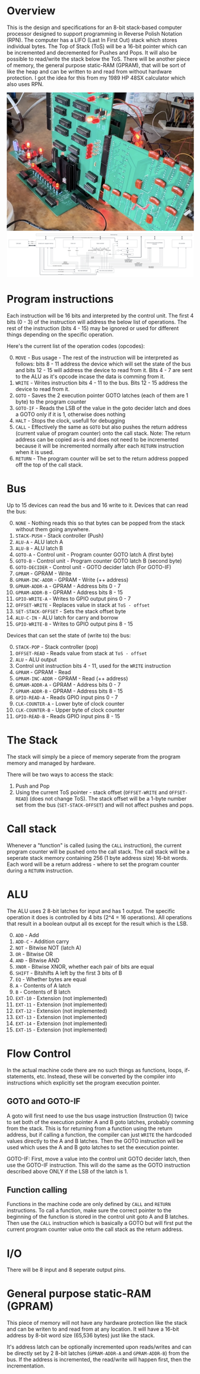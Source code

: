 # Overview

This is the design and specifications for an 8-bit stack-based computer processor designed to support programming in Reverse Polish Notation (RPN). The computer has a LIFO (Last In First Out) stack which stores individual bytes. The Top of Stack (ToS) will be a 16-bit pointer which can be incremented and decremented for Pushes and Pops. It will also be possible to read/write the stack below the ToS. There will be another piece of memory, the general purpose static-RAM (GPRAM), that will be sort of like the heap and can be written to and read from without hardware protection.
I got the idea for this from my 1989 HP 48SX calculator which also uses RPN.

<img src="images/photo_2024_10_14.jpg"></img>
<img src="images/main_block_diagram.png"></img>

# Program instructions

Each instruction will be 16 bits and interpreted by the control unit. The first 4 bits (0 - 3) of the instruction will address the below list of operations. The rest of the instruction (bits 4 - 15) may be ignored or used for different things depending on the specific operation.

Here's the current list of the operation codes (opcodes):

0. `MOVE` - Bus usage - The rest of the instruction will be interpreted as follows: bits 8 - 11 address the device which will set the state of the bus and bits 12 - 15 will address the device to read from it. Bits 4 - 7 are sent to the ALU as it's opcode incase the data is comming from it.
1. `WRITE` - Writes instruction bits 4 - 11 to the bus. Bits 12 - 15 address the device to read from it.
2. `GOTO` - Saves the 2 execution pointer GOTO latches (each of them are 1 byte) to the program counter
3. `GOTO-IF` - Reads the LSB of the value in the goto decider latch and does a GOTO only if it is 1, otherwise does nothing
4. `HALT` - Stops the clock, usefull for debugging
5. `CALL` - Effectively the same as `GOTO` but also pushes the return address (current value of program counter) onto the call stack. Note: The return address can be copied as-is and does not need to be incremented because it will be incremented normally after each `RETURN` instruction when it is used.
6. `RETURN` - The program counter will be set to the return address popped off the top of the call stack.

# Bus

Up to 15 devices can read the bus and 16 write to it.
Devices that can read the bus:

0. `NONE` - Nothing reads this so that bytes can be popped from the stack without them going anywhere.
1. `STACK-PUSH` - Stack controller (Push)
2. `ALU-A` - ALU latch A
3. `ALU-B` - ALU latch B
4. `GOTO-A` - Control unit - Program counter GOTO latch A (first byte)
5. `GOTO-B` - Control unit - Program counter GOTO latch B (second byte)
6. `GOTO-DECIDER` - Control unit - GOTO decider latch (For GOTO-IF)
7. `GPRAM` - GPRAM - Write
8. `GPRAM-INC-ADDR` - GPRAM - Write (++ address)
9. `GPRAM-ADDR-A` - GPRAM - Address bits 0 - 7
10. `GPRAM-ADDR-B` - GPRAM - Address bits 8 - 15
11. `GPIO-WRITE-A` - Writes to GPIO output pins 0 - 7
12. `OFFSET-WRITE` - Replaces value in stack at `ToS - offset`
13. `SET-STACK-OFFSET` - Sets the stack offset byte
14. `ALU-C-IN` - ALU latch for carry and borrow
15. `GPIO-WRITE-B` - Writes to GPIO output pins 8 - 15

Devices that can set the state of (write to) the bus:

0. `STACK-POP` - Stack controller (pop)
1. `OFFSET-READ` - Reads value from stack at `ToS - offset`
2. `ALU` - ALU output
3. Control unit instruction bits 4 - 11, used for the `WRITE` instruction
4. `GPRAM` - GPRAM - Read
5. `GPRAM-INC-ADDR` - GPRAM - Read (++ address)
6. `GPRAM-ADDR-A` - GPRAM - Address bits 0 - 7
7. `GPRAM-ADDR-B` - GPRAM - Address bits 8 - 15
8. `GPIO-READ-A` - Reads GPIO input pins 0 - 7
9. `CLK-COUNTER-A` - Lower byte of clock counter
10. `CLK-COUNTER-B` - Upper byte of clock counter
11. `GPIO-READ-B` - Reads GPIO input pins 8 - 15

# The Stack

The stack will simply be a piece of memory seperate from the program memory and managed by hardware.

There will be two ways to access the stack:

1. Push and Pop
2. Using the current ToS pointer - stack offset (`OFFSET-WRITE` and `OFFSET-READ`) (does not change ToS). The stack offset will be a 1-byte number set from the bus (`SET-STACK-OFFSET`) and will not affect pushes and pops.

# Call stack

Whenever a "function" is called (using the `CALL` instruction), the current program counter will be pushed onto the call stack. The call stack will be a seperate stack memory containing 256 (1 byte address size) 16-bit words. Each word will be a return address - where to set the program counter during a `RETURN` instruction.

# ALU

The ALU uses 2 8-bit latches for input and has 1 output. The specific operation it does is controlled by 4 bits (2^4 = 16 operations). All operations that result in a boolean output all `0`s except for the result which is the LSB.

0. `ADD` - Add
1. `ADD-C` - Addition carry
2. `NOT` - Bitwise NOT (latch A)
3. `OR` - Bitwise OR
4. `AND` - Bitwise AND
5. `XNOR` - Bitwise XNOR, whether each pair of bits are equal
6. `SHIFT` - Bitshifts A left by the first 3 bits of B
7. `EQ` - Whether bytes are equal
8. `A` - Contents of A latch
9. `B` - Contents of B latch
10. `EXT-10` - Extension (not implemented)
11. `EXT-11` - Extension (not implemented)
12. `EXT-12` - Extension (not implemented)
13. `EXT-13` - Extension (not implemented)
14. `EXT-14` - Extension (not implemented)
15. `EXT-15` - Extension (not implemented)

# Flow Control

In the actual machine code there are no such things as functions, loops, if-statements, etc. Instead, these will be converted by the compiler into instructions which explicitly set the program execution pointer.

## GOTO and GOTO-IF

A goto will first need to use the bus usage instruction (Instruction 0) twice to set both of the execution pointer A and B goto latches, probably comming from the stack. This is for returning from a function using the return address, but if calling a function, the compiler can just `WRITE` the hardcoded values directly to the A and B latches. Then the GOTO instruction will be used which uses the A and B goto latches to set the execution pointer.

GOTO-IF: First, move a value into the control unit GOTO decider latch, then use the GOTO-IF instruction. This will do the same as the GOTO instruction described above ONLY if the LSB of the latch is 1.

## Function calling

Functions in the machine code are only defined by `CALL` and `RETURN` instructions. To call a function, make sure the correct pointer to the beginning of the function is stored in the control unit goto A and B latches. Then use the `CALL` instruction which is basically a GOTO but will first put the current program counter value onto the call stack as the return address.

# I/O

There will be 8 input and 8 seperate output pins.

# General purpose static-RAM (GPRAM)

This piece of memory will not have any hardware protection like the stack and can be writen to and read from at any location. It will have a 16-bit address by 8-bit word size (65,536 bytes) just like the stack.

It's address latch can be optionally incremented upon reads/writes and can be directly set by 2 8-bit latches (`GPRAM-ADDR-A` and `GPRAM-ADDR-B`) from the bus. If the address is incremented, the read/write will happen first, then the incrementation.